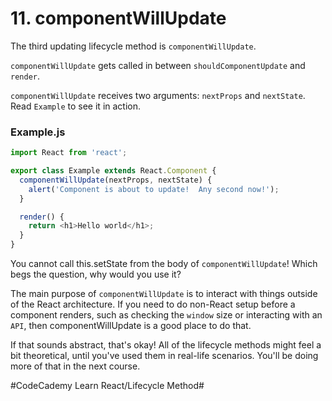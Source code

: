 # 11. componentWillUpdate
The third updating lifecycle method is `componentWillUpdate`.

`componentWillUpdate` gets called in between `shouldComponentUpdate` and `render`.

`componentWillUpdate` receives two arguments: `nextProps` and `nextState`. Read `Example` to see it in action.

### Example.js

``` javascript
import React from 'react';

export class Example extends React.Component {
  componentWillUpdate(nextProps, nextState) {
    alert('Component is about to update!  Any second now!');
  }

  render() {
    return <h1>Hello world</h1>;
  }
}
```

You cannot call this.setState from the body of `componentWillUpdate`! Which begs the question, why would you use it?

The main purpose of `componentWillUpdate` is to interact with things outside of the React architecture. If you need to do non-React setup before a component renders, such as checking the `window` size or interacting with an `API`, then componentWillUpdate is a good place to do that.

If that sounds abstract, that's okay! All of the lifecycle methods might feel a bit theoretical, until you've used them in real-life scenarios. You'll be doing more of that in the next course.

#CodeCademy Learn React/Lifecycle Method#